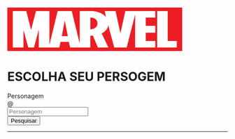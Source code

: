 <!DOCTYPE html>
<html>
<head>
  <meta charset="UTF-8">
  <meta http-equiv="X-UA-Compatible" content="IE=edge">
  <meta name="viewport" content="width=device-width, initial-scale=1.0">
  <title>API - MARVEL</title>
  <link href="assets/bootstrap.min.css" rel="stylesheet">
  <link rel="manifest" href="manifest.webmanifest">
  <script src="assets/bootstrap.bundle.min.js"></script>
  <script type="text/javascript" src="assets/jquery.min.js"></script>
  <script src="assets/core.min.js"></script>
  <script src="assets/md5.js"></script>
  <script src="js/script.js"></script>
  <script src="./sw.js"></script>
  <script>
    window.addEventListener('load', ()=>{
        registerSW()
    })

    async function registerSW(){
        if('serviceWorker' in navigator){
            try{
                await navigator.serviceWorker.register('./sw.js')
            } catch(e){
                console.log(`SW registration failed`);
            }
        }
    }
  </script>
</head>
<body>
  <div class="container">
      <br>
    <img src="img/marvel.png" alt="" width="400" height="100"><br>
    <h1>ESCOLHA SEU PERSOGEM</h1>
    <div class="row">
      <div class="col-4">
        <label class="visually-hidden" for="inlineFormInputGroupUsername">Personagem</label>
        <div class="input-group">
          <div class="input-group-text">@</div>
          <input type="text" class="form-control" id="name" name="name" placeholder="Personagem">
        </div>
      </div>
      <div class="col-4">
        <button class="btn btn-primary" id='pesquisa'>Pesquisar</button>
      </div>
    </div>
    <hr>
    <div class="personagem"></div>
  </div>
</body>
</html>
